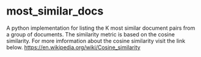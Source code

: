 # most_similar_docs
A python implementation for listing the K most similar document pairs from a group of documents.
The similarity metric is based on the cosine similarity. 
For more imformation about the cosine similarity visit the link below.
https://en.wikipedia.org/wiki/Cosine_similarity
